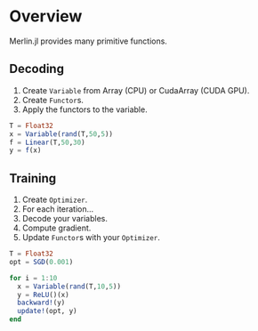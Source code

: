 # Overview
Merlin.jl provides many primitive functions.

## Decoding

1. Create `Variable` from Array (CPU) or CudaArray (CUDA GPU).
1. Create `Functor`s.
1. Apply the functors to the variable.

```julia
T = Float32
x = Variable(rand(T,50,5))
f = Linear(T,50,30)
y = f(x)
```

## Training

1. Create `Optimizer`.
1. For each iteration...
  1. Decode your variables.
  1. Compute gradient.
  1. Update `Functor`s with your `Optimizer`.

```julia
T = Float32
opt = SGD(0.001)

for i = 1:10
  x = Variable(rand(T,10,5))
  y = ReLU()(x)
  backward!(y)
  update!(opt, y)
end
```
